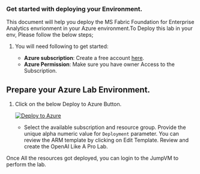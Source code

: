 ### Get started with deploying your Environment.

This document will help you deploy the MS Fabric Foundation for Enterprise Analytics envrionment in your Azure environment.To Deploy this lab in your env, Please follow the below steps;


1. You will need following to get started:

   - **Azure subscription**: Create a free account [here](https://azure.microsoft.com/free/).
   - **Azure Permission**: Make sure you have owner Access to the Subscription. 

## Prepare your Azure Lab Environment.

1. Click on the below Deploy to Azure Button.

   [![Deploy to Azure](https://aka.ms/deploytoazurebutton)](https://portal.azure.com/#create/Microsoft.Template/uri/https%3A%2F%2Fexperienceazure.blob.core.windows.net%2Ftemplates%2mslearn-fabric%2Ftemplates%2Ffinalfabric.json)

   - Select the available subscription and resource group. Provide the unique alpha numeric value for `Deployment` parameter. You can review the ARM template by clicking on Edit Template. Review and create the OpenAI Like A Pro Lab.


Once All the resources got deployed, you can login to the JumpVM to perform the lab. 
